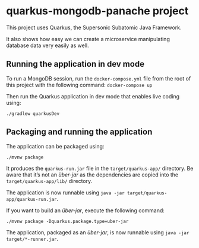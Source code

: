 # quarkus-mongodb-panache project

This project uses Quarkus, the Supersonic Subatomic Java Framework.

It also shows how easy we can create a microservice manipulating database data very easily as well. 

## Running the application in dev mode

To run a MongoDB session, run the `docker-compose.yml` file from the root of this project 
with the following command:
`docker-compose up`

Then run the Quarkus application in dev mode that enables live coding using:
```shell script
./gradlew quarkusDev
```
## Packaging and running the application

The application can be packaged using:
```shell script
./mvnw package
```
It produces the `quarkus-run.jar` file in the `target/quarkus-app/` directory.
Be aware that it’s not an _über-jar_ as the dependencies are copied into the `target/quarkus-app/lib/` directory.

The application is now runnable using `java -jar target/quarkus-app/quarkus-run.jar`.

If you want to build an _über-jar_, execute the following command:
```shell script
./mvnw package -Dquarkus.package.type=uber-jar
```

The application, packaged as an _über-jar_, is now runnable using `java -jar target/*-runner.jar`.
